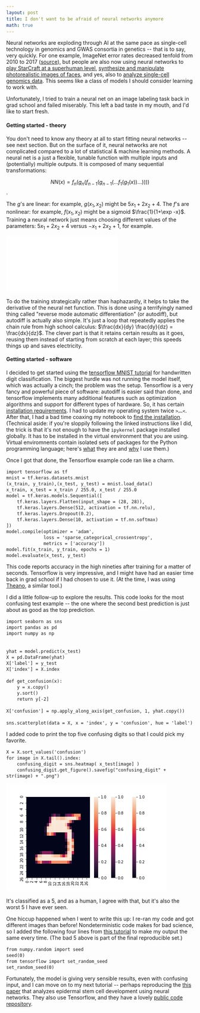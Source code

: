```yaml
---
layout: post
title: I don't want to be afraid of neural networks anymore
math: true
---
```


Neural networks are exploding through AI at the same pace as single-cell technology in genomics and GWAS consortia in genetics -- that is to say, very quickly. For one example, ImageNet error rates decreased tenfold from 2010 to 2017 ([source](http://image-net.org/challenges/talks_2017/imagenet_ilsvrc2017_v1.0.pdf)), but people are also now using neural networks to [play StarCraft at a superhuman level](https://deepmind.com/blog/alphastar-mastering-real-time-strategy-game-starcraft-ii/), [synthesize and manipulate photorealistic images of faces](https://www.youtube.com/watch?v=kSLJriaOumA), and yes, also to [analyze single-cell genomics data](https://www.ncbi.nlm.nih.gov/pmc/articles/PMC5737331/). This seems like a class of models I should consider learning to work with. 

Unfortunately, I tried to train a neural net on an image labeling task back in grad school and failed miserably. This left a bad taste in my mouth, and I'd like to start fresh. 

#### Getting started - theory

You don't need to know any theory at all to start fitting neural networks -- see next section. But on the surface of it, neural networks are not complicated compared to a lot of statistical & machine learning methods. A neural net is a just a flexible, tunable function with multiple inputs and (potentially) multiple outputs. It is composed of many sequential transformations:

$$NN(x) = f_n(g_n(f_{n-1}(g_{n-1}( ... f_1(g_1(x)) ... ))))$$.

The $g$'s are linear: for example, $g(x_1, x_2)$ might be $5x_1 + 2x_2 + 4$. The $f$'s are nonlinear: for example, $f(x_1, x_2)$ might be a sigmoid $\frac{1}{1+\exp -x}$. Training a neural network just means choosing different values of the parameters: $5x_1 + 2x_2 + 4$ versus $-x_1 + 2x_2 + 1$, for example. 

![The sigmoid, a simple nonlinear function](/images/siegfried.pdf)

To do the training strategically rather than haphazardly, it helps to take the derivative of the neural net function. This is done using a terrifyingly named thing called "reverse mode automatic differentiation" (or autodiff), but autodiff is actually also simple. It's just a loop that repeatedly applies the chain rule from high school calculus: $\frac{dx}{dy} \frac{dy}{dz} = \frac{dx}{dz}$. The clever part is that it retains certain results as it goes, reusing them instead of starting from scratch at each layer; this speeds things up and saves electricity.

#### Getting started - software

I decided to get started using the [tensorflow MNIST tutorial](https://www.tensorflow.org/tutorials) for handwritten digit classification. The biggest hurdle was not running the model itself, which was actually a cinch; the problem was the setup. Tensorflow is a very fancy and powerful piece of software: autodiff is easier said than done, and tensorflow implements many additional features such as optimization algorithms and support for different types of hardware. So, it has certain [installation requirements](https://www.tensorflow.org/install). I had to update my operating system twice `>︹<`. After that, I had a bad time coaxing my notebook to [find the installation](https://anbasile.github.io/programming/2017/06/25/jupyter-venv/). (Technical aside: if you're sloppily following the linked instructions like I did, the trick is that it's not enough to have the `ipykernel` package installed globally. It has to be installed in the virtual environment that you are using. Virtual enviromnents contain isolated sets of packages for the Python programming language; here's [what](https://docs.python.org/3/library/venv.html) they are and [why](https://medium.com/knerd/best-practices-for-python-dependency-management-cc8d1913db82) I use them.)

Once I got that done, the Tensorflow example code ran like a charm.


    import tensorflow as tf 
    mnist = tf.keras.datasets.mnist
    (x_train, y_train),(x_test, y_test) = mnist.load_data()
    x_train, x_test = x_train / 255.0, x_test / 255.0
    model = tf.keras.models.Sequential([
        tf.keras.layers.Flatten(input_shape = (28, 28)),
        tf.keras.layers.Dense(512, activation = tf.nn.relu), 
        tf.keras.layers.Dropout(0.2),
        tf.keras.layers.Dense(10, activation = tf.nn.softmax)
    ])
    model.compile(optimizer = 'adam', 
                  loss = 'sparse_categorical_crossentropy', 
                  metrics = ['accuracy'])
    model.fit(x_train, y_train, epochs = 1)
    model.evaluate(x_test, y_test)
    
This code reports accuracy in the high nineties after training for a matter of seconds. Tensorflow is very impressive, and I might have had an easier time back in grad school if I had chosen to use it. (At the time, I was using [Theano](http://deeplearning.net/software/theano/), a similar tool.)
    
I did a little follow-up to explore the results. This code looks for the most confusing test example -- the one where the second best prediction is just about as good as the top prediction.

    import seaborn as sns
    import pandas as pd
    import numpy as np
    

    yhat = model.predict(x_test)
    X = pd.DataFrame(yhat)
    X['label'] = y_test
    X['index'] = X.index
    
    def get_confusion(x):
        y = x.copy()
        y.sort()
        return y[-2]
       
    X['confusion'] = np.apply_along_axis(get_confusion, 1, yhat.copy())
    
    sns.scatterplot(data = X, x = 'index', y = 'confusion', hue = 'label')
   
I added code to print the top five confusing digits so that I could pick my favorite.

    X = X.sort_values('confusion')
    for image in X.tail().index:
        confusing_digit = sns.heatmap( x_test[image] )
        confusing_digit.get_figure().savefig("confusing_digit" + str(image) + ".png")  
    
    
![My favorite bad MNIST digit.](../images/confusing_digit7511.png) 

It's classified as a 5, and as a human, I agree with that, but it's also the worst 5 I have ever seen.

    
One hiccup happened when I went to write this up: I re-ran my code and got different images than before! Nondeterministic code makes for bad science, so I added the following four lines from [this tutorial](https://machinelearningmastery.com/reproducible-results-neural-networks-keras/) to make my output the same every time. (The bad 5 above is part of the final reproducible set.)
    
    from numpy.random import seed
    seed(0)
    from tensorflow import set_random_seed
    set_random_seed(0)


Fortunately, the model is giving very sensible results, even with confusing input, and I can move on to my next tutorial -- perhaps reproducing the [this paper](https://www.biorxiv.org/content/10.1101/262501v2.full) that analyzes epidermal stem cell development using neural networks. They also use Tensorflow, and they have a lovely [public code repository](https://github.com/luslab/scRNAseq-WGAN-GP).


